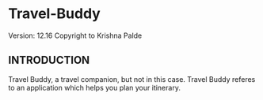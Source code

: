 # Travel-Buddy
Version: 12.16
Copyright to Krishna Palde

 INTRODUCTION
---------------

Travel Buddy, a travel companion, but not in this case. Travel Buddy referes to an application which helps you plan your itinerary. 

